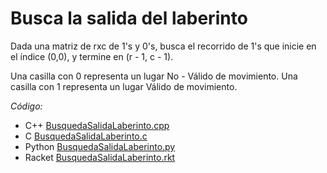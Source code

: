 # Busca la salida del laberinto

Dada una matriz de rxc de 1's y 0's, busca el recorrido de 1's que inicie en el índice (0,0), y termine en (r - 1, c - 1).

Una casilla con 0 representa un lugar No - Válido de movimiento.
Una casilla con 1 representa un lugar Válido de movimiento.

_Código:_ 
- C++ [BusquedaSalidaLaberinto.cpp](../busqueda-salida-laberinto/busqueda-salida-laberinto.cpp)
- C [BusquedaSalidaLaberinto.c](../busqueda-salida-laberinto/busqueda-salida-laberinto.c)
- Python [BusquedaSalidaLaberinto.py](../busqueda-salida-laberinto/busqueda-salida-laberinto.py)
- Racket [BusquedaSalidaLaberinto.rkt](../busqueda-salida-laberinto/busqueda-salida-laberinto.rkt)
